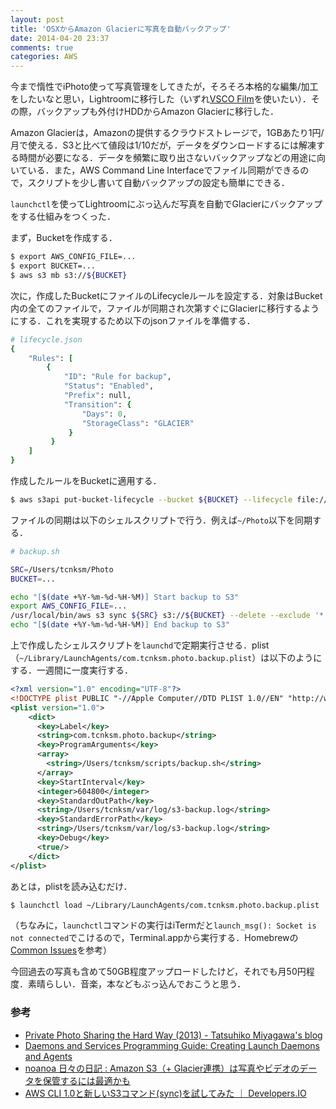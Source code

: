 ```yaml
---
layout: post
title: 'OSXからAmazon Glacierに写真を自動バックアップ'
date: 2014-04-20 23:37
comments: true
categories: AWS
---
```


今まで惰性でiPhoto使って写真管理をしてきたが，そろそろ本格的な編集/加工をしたいなと思い，Lightroomに移行した（いずれ[VSCO Film](http://vsco.co/film)を使いたい）．その際，バックアップも外付けHDDからAmazon Glacierに移行した．

Amazon Glacierは，Amazonの提供するクラウドストレージで，1GBあたり1円/月で使える．S3と比べて値段は1/10だが，データをダウンロードするには解凍する時間が必要になる．データを頻繁に取り出さないバックアップなどの用途に向いている．また，AWS Command Line Interfaceでファイル同期ができるので，スクリプトを少し書いて自動バックアップの設定も簡単にできる．

`launchctl`を使ってLightroomにぶっ込んだ写真を自動でGlacierにバックアップをする仕組みをつくった．

まず，Bucketを作成する．

```bash
$ export AWS_CONFIG_FILE=...
$ export BUCKET=...
$ aws s3 mb s3://${BUCKET}
```

次に，作成したBucketにファイルのLifecycleルールを設定する．対象はBucket内の全てのファイルで，ファイルが同期され次第すぐにGlacierに移行するようにする．これを実現するため以下のjsonファイルを準備する．

```ruby
# lifecycle.json
{
    "Rules": [
        {
            "ID": "Rule for backup",
            "Status": "Enabled",
            "Prefix": null,
            "Transition": {
                "Days": 0,
                "StorageClass": "GLACIER"
             }
         }
    ]
}
```

作成したルールをBucketに適用する．

```bash
$ aws s3api put-bucket-lifecycle --bucket ${BUCKET} --lifecycle file://lifecycle.json
```

ファイルの同期は以下のシェルスクリプトで行う．例えば`~/Photo`以下を同期する．

```bash
# backup.sh

SRC=/Users/tcnksm/Photo
BUCKET=...

echo "[$(date +%Y-%m-%d-%H-%M)] Start backup to S3"
export AWS_CONFIG_FILE=...
/usr/local/bin/aws s3 sync ${SRC} s3://${BUCKET} --delete --exclude '*.DS_Store'
echo "[$(date +%Y-%m-%d-%H-%M)] End backup to S3"
```

上で作成したシェルスクリプトを`launchd`で定期実行させる．plist（`~/Library/LaunchAgents/com.tcnksm.photo.backup.plist`）は以下のようにする．一週間に一度実行する．

```xml
<?xml version="1.0" encoding="UTF-8"?>
<!DOCTYPE plist PUBLIC "-//Apple Computer//DTD PLIST 1.0//EN" "http://www.apple.com/DTDs/PropertyList-1.0.dtd">
<plist version="1.0">
    <dict>      
      <key>Label</key>
      <string>com.tcnksm.photo.backup</string>
      <key>ProgramArguments</key>
      <array>
        <string>/Users/tcnksm/scripts/backup.sh</string>
      </array>
      <key>StartInterval</key>
      <integer>604800</integer>
      <key>StandardOutPath</key>
      <string>/Users/tcnksm/var/log/s3-backup.log</string>
      <key>StandardErrorPath</key>
      <string>/Users/tcnksm/var/log/s3-backup.log</string>
      <key>Debug</key>
      <true/>
    </dict>
</plist>

```

あとは，plistを読み込むだけ．

```bash
$ launchctl load ~/Library/LaunchAgents/com.tcnksm.photo.backup.plist
```

（ちなみに，`launchctl`コマンドの実行はiTermだと`launch_msg(): Socket is not connected`でこけるので，Terminal.appから実行する．Homebrewの[Common Issues](https://github.com/Homebrew/homebrew/wiki/Common-Issues#launchctl-refuses-to-load-launchd-plist-files)を参考）


今回過去の写真も含めて50GB程度アップロードしたけど，それでも月50円程度．素晴らしい．音楽，本などもぶっ込んでおこうと思う．


### 参考

- [Private Photo Sharing the Hard Way (2013) - Tatsuhiko Miyagawa's blog](http://weblog.bulknews.net/post/71259024563/private-photo-sharing-the-hard-way-2013)
- [Daemons and Services Programming Guide: Creating Launch Daemons and Agents](https://developer.apple.com/library/mac/documentation/MacOSX/Conceptual/BPSystemStartup/Chapters/CreatingLaunchdJobs.html)
- [noanoa 日々の日記 : Amazon S3（+ Glacier連携）は写真やビデオのデータを保管するには最適かも](http://blog.livedoor.jp/noanoa07/archives/1904513.html)
- [AWS CLI 1.0と新しいS3コマンド(sync)を試してみた ｜ Developers.IO](http://dev.classmethod.jp/cloud/aws/aws-cli-1-0-s3-commands/)












